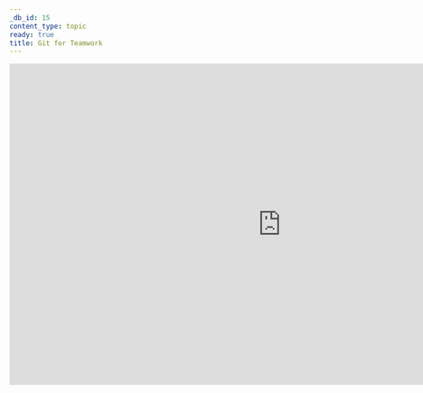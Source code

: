 ```yaml
---
_db_id: 15
content_type: topic
ready: true
title: Git for Teamwork
---
```


<iframe src="https://drive.google.com/file/d/1oJOHmpm5f6UPE40qhQUdYtnkgB_c2cgG/preview" frameborder="0" width="960" height="569" allowfullscreen="true" mozallowfullscreen="true" webkitallowfullscreen="true" style="display:block; margin: 0 auto;"></iframe>